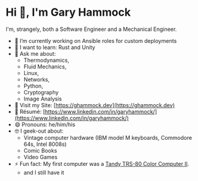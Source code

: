 <!--
**ghammock-env/ghammock-env** is a ✨ _special_ ✨ repository because its `README.md` (this file) appears on your GitHub profile.

Here are some ideas to get you started:

- 🔭 I’m currently working on ...
- 🌱 I’m currently learning ...
- 👯 I’m looking to collaborate on ...
- 🤔 I’m looking for help with ...
- 💬 Ask me about ...
- 📫 How to reach me: ...
- 😄 Pronouns: ...
- ⚡ Fun fact: ...
-->

# Hi 👋, I'm Gary Hammock

I'm, strangely, both a Software Engineer and a Mechanical Engineer.

- 🔭 I’m currently working on Ansible roles for custom deployments
- 🌱 I want to learn: Rust and Unity
- 💬 Ask me about:
  - Thermodynamics,
  - Fluid Mechanics,
  - Linux,
  - Networks,
  - Python,
  - Cryptography
  - Image Analysis
- 🔗 Visit my Site: [https://ghammock.dev](https://ghammock.dev)
- 📄 Résumé: [https://www.linkedin.com/in/garyhammock/](https://www.linkedin.com/in/garyhammock/)
- 😄 Pronouns: he/him/his
- 🤓 I geek-out about:
  - Vintage computer hardware (IBM model M keyboards, Commodore 64s, Intel 8008s)
  - Comic Books
  - Video Games
- ⚡ Fun fact: My first computer was a [Tandy TRS-80 Color Computer II](https://en.wikipedia.org/wiki/TRS-80_Color_Computer#Color_Computer_2_(1983%E2%80%931986)).
  - and I still have it
